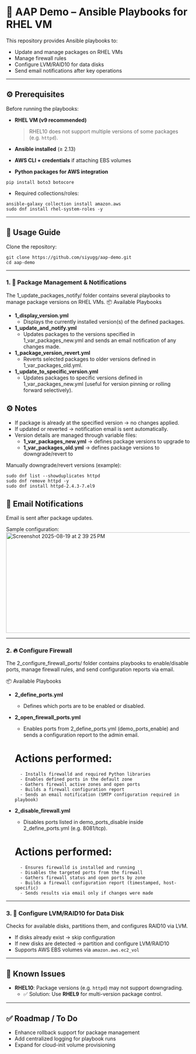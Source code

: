 # 📘 AAP Demo – Ansible Playbooks for RHEL VM

This repository provides Ansible playbooks to:  

- Update and manage packages on RHEL VMs  
- Manage firewall rules  
- Configure LVM/RAID10 for data disks  
- Send email notifications after key operations  

---

## ⚙️ Prerequisites

Before running the playbooks:

- **RHEL VM (v9 recommended)**  
  > RHEL10 does not support multiple versions of some packages (e.g. `httpd`).  

- **Ansible installed** (≥ 2.13)  

- **AWS CLI + credentials** if attaching EBS volumes  

- **Python packages for AWS integration**
```console
pip install boto3 botocore
```
- Required collections/roles:
```console
ansible-galaxy collection install amazon.aws
sudo dnf install rhel-system-roles -y
```
---

## 🚀 Usage Guide

Clone the repository:
```console
git clone https://github.com/siyugg/aap-demo.git
cd aap-demo
```
---

### 1. 🔄 Package Management & Notifications
The 1_update_packages_notify/ folder contains several playbooks to manage package versions on RHEL VMs.
📦 Available Playbooks
- **1_display_version.yml**
    - Displays the currently installed version(s) of the defined packages.
- **1_update_and_notify.yml**
    - Updates packages to the versions specified in 1_var_packages_new.yml and sends an email notification of any changes made.
- **1_package_version_revert.yml**
    - Reverts selected packages to older versions defined in 1_var_packages_old.yml.
- **1_update_to_specific_version.yml**
    - Updates packages to specific versions defined in 1_var_packages_new.yml (useful for version pinning or rolling forward selectively).

## ⚙️ Notes
- If package is already at the specified version → no changes applied.
- If updated or reverted → notification email is sent automatically.
- Version details are managed through variable files:
    - **1_var_packages_new.yml** → defines package versions to upgrade to
    - **1_var_packages_old.yml** → defines package versions to downgrade/revert to

Manually downgrade/revert versions (example):
```console
sudo dnf list --showduplicates httpd
sudo dnf remove httpd -y
sudo dnf install httpd-2.4.3-7.el9
```
## 📧 Email Notifications
Email is sent after package updates.  

Sample configuration:
<img width="652.5" height="274.5" alt="Screenshot 2025-08-19 at 2 39 25 PM" src="https://github.com/user-attachments/assets/d26b1908-fe8d-4675-99ba-0f609ed380a6" />

---

### 2. 🔥 Configure Firewall
The 2_configure_firewall_ports/ folder contains playbooks to enable/disable ports, manage firewall rules, and send configuration reports via email.

📦 Available Playbooks
- **2_define_ports.yml**
    - Defines which ports are to be enabled or disabled.
- **2_open_firewall_ports.yml**
    - Enables ports from 2_define_ports.yml (demo_ports_enable) and sends a configuration report to the admin email.

    # Actions performed:
        - Installs firewalld and required Python libraries
        - Enables defined ports in the default zone
        - Gathers firewall active zones and open ports
        - Builds a firewall configuration report
        - Sends an email notification (SMTP configuration required in playbook)

- **2_disable_firewall.yml**
    - Disables ports listed in demo_ports_disable inside 2_define_ports.yml (e.g. 8081/tcp).

    # Actions performed:
        - Ensures firewalld is installed and running
        - Disables the targeted ports from the firewall
        - Gathers firewall status and open ports by zone
        - Builds a firewall configuration report (timestamped, host-specific)
        - Sends results via email only if changes were made

---

### 3. 💾 Configure LVM/RAID10 for Data Disk
Checks for available disks, partitions them, and configures RAID10 via LVM.  

- If disks already exist → skip configuration  
- If new disks are detected → partition and configure LVM/RAID10  
- Supports AWS EBS volumes via `amazon.aws.ec2_vol`  

---

## 🛑 Known Issues
- **RHEL10**: Package versions (e.g. `httpd`) may not support downgrading.  
  - ✅ Solution: Use **RHEL9** for multi-version package control.  

---

## ✅ Roadmap / To Do
- Enhance rollback support for package management  
- Add centralized logging for playbook runs  
- Expand for cloud-init volume provisioning  
